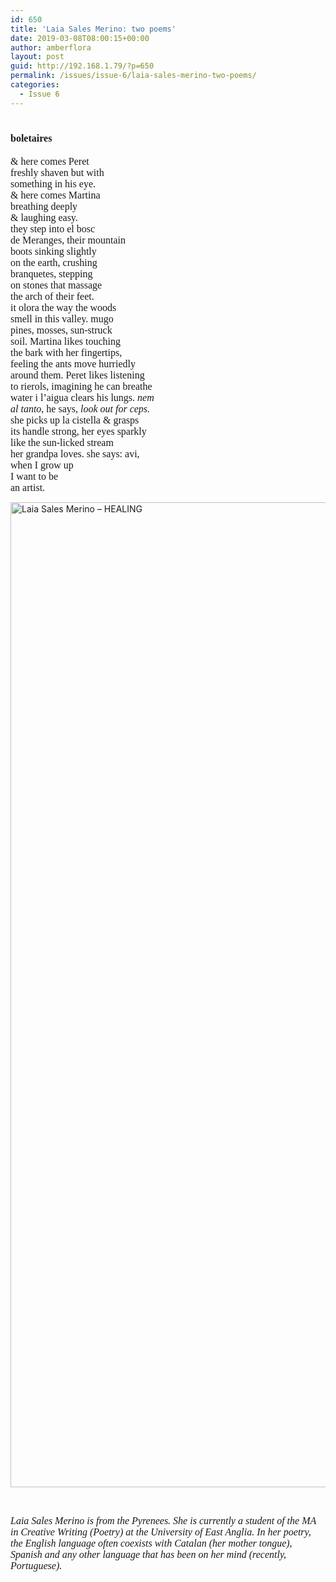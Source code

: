 ```yaml
---
id: 650
title: 'Laia Sales Merino: two poems'
date: 2019-03-08T08:00:15+00:00
author: amberflora
layout: post
guid: http://192.168.1.79/?p=650
permalink: /issues/issue-6/laia-sales-merino-two-poems/
categories:
  - Issue 6
---
```

# <span style="font-family: georgia, palatino, serif; font-size: 12pt;">boletaires</span>

<span style="font-family: georgia, palatino, serif; font-size: 12pt;">& here comes Peret</span>  
<span style="font-family: georgia, palatino, serif; font-size: 12pt;">freshly shaven but with</span>  
<span style="font-family: georgia, palatino, serif; font-size: 12pt;">something in his eye.</span>  
<span style="font-family: georgia, palatino, serif; font-size: 12pt;">& here comes Martina</span>  
<span style="font-family: georgia, palatino, serif; font-size: 12pt;">breathing deeply</span>  
<span style="font-family: georgia, palatino, serif; font-size: 12pt;">& laughing easy.</span>  
<span style="font-family: georgia, palatino, serif; font-size: 12pt;">they step into el bosc</span>  
<span style="font-family: georgia, palatino, serif; font-size: 12pt;">de Meranges, their mountain</span>  
<span style="font-family: georgia, palatino, serif; font-size: 12pt;">boots sinking slightly</span>  
<span style="font-family: georgia, palatino, serif; font-size: 12pt;">on the earth, crushing</span>  
<span style="font-family: georgia, palatino, serif; font-size: 12pt;">branquetes, stepping</span>  
<span style="font-family: georgia, palatino, serif; font-size: 12pt;">on stones that massage</span>  
<span style="font-family: georgia, palatino, serif; font-size: 12pt;">the arch of their feet.</span>  
<span style="font-family: georgia, palatino, serif; font-size: 12pt;">it olora the way the woods</span>  
<span style="font-family: georgia, palatino, serif; font-size: 12pt;">smell in this valley. mugo</span>  
<span style="font-family: georgia, palatino, serif; font-size: 12pt;">pines, mosses, sun-struck</span>  
<span style="font-family: georgia, palatino, serif; font-size: 12pt;">soil. Martina likes touching</span>  
<span style="font-family: georgia, palatino, serif; font-size: 12pt;">the bark with her fingertips,</span>  
<span style="font-family: georgia, palatino, serif; font-size: 12pt;">feeling the ants move hurriedly</span>  
<span style="font-family: georgia, palatino, serif; font-size: 12pt;">around them. Peret likes listening</span>  
<span style="font-family: georgia, palatino, serif; font-size: 12pt;">to rierols, imagining he can breathe</span>  
<span style="font-family: georgia, palatino, serif; font-size: 12pt;">water i l’aigua clears his lungs. <em>nem</em></span>  
<span style="font-family: georgia, palatino, serif; font-size: 12pt;"><em>al tanto</em>, he says, <em>look out for ceps.</em></span>  
<span style="font-family: georgia, palatino, serif; font-size: 12pt;">she picks up la cistella & grasps</span>  
<span style="font-family: georgia, palatino, serif; font-size: 12pt;">its handle strong, her eyes sparkly</span>  
<span style="font-family: georgia, palatino, serif; font-size: 12pt;">like the sun-licked stream</span>  
<span style="font-family: georgia, palatino, serif; font-size: 12pt;">her grandpa loves. she says: avi,</span>  
<span style="font-family: georgia, palatino, serif; font-size: 12pt;">when I grow up</span>  
<span style="font-family: georgia, palatino, serif; font-size: 12pt;">I want to be</span>  
<span style="font-family: georgia, palatino, serif; font-size: 12pt;">an artist.</span>

<img loading="lazy" class="alignnone wp-image-751" src="http://amberflora.com/wp-content/uploads/2019/02/Poetry-submission-Laia-2-1.jpg" alt="Laia Sales Merino – HEALING" width="700" height="1576" srcset="https://www.amberflora.com/wp-content/uploads/2019/02/Poetry-submission-Laia-2-1.jpg 1389w, https://www.amberflora.com/wp-content/uploads/2019/02/Poetry-submission-Laia-2-1-133x300.jpg 133w, https://www.amberflora.com/wp-content/uploads/2019/02/Poetry-submission-Laia-2-1-768x1729.jpg 768w, https://www.amberflora.com/wp-content/uploads/2019/02/Poetry-submission-Laia-2-1-455x1024.jpg 455w" sizes="(max-width: 700px) 100vw, 700px" /> 

&nbsp;

<span style="font-family: georgia, palatino, serif; font-size: 12pt;"><em>Laia Sales Merino is from the Pyrenees. She is currently a student of the MA in Creative Writing (Poetry) at the University of East Anglia. In her poetry, the English language often coexists with Catalan (her mother tongue), Spanish and any other language that has been on her mind (recently, Portuguese).</em></span>